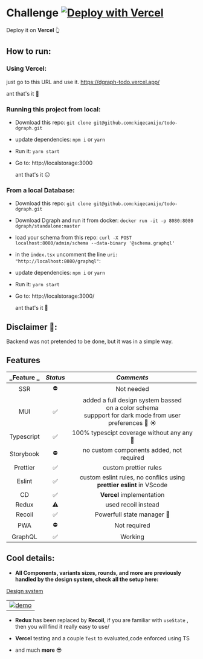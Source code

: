 # Challenge [![Deploy with Vercel](https://vercel.com/button)](https://vercel.com/new/clone?repository-url=https%3A%2F%2Fgithub.com%2Fvercel%2Fnext.js%2Ftree%2Fcanary%2Fexamples%2Fhello-world)

Deploy it on **Vercel** 👆

## How to run:

### Using Vercel:

just go to this URL and use it.
https://dgraph-todo.vercel.app/

ant that's it 🎉

### Running this project from local:

- Download this repo:
  `git clone git@github.com:kiqecanijo/todo-dgraph.git`
- update dependencies:
  `npm i` or `yarn`
- Run it:
  `yarn start`
- Go to:
  http://localstorage:3000

  ant that's it 😕

### From a local Database:

- Download this repo:
  `git clone git@github.com:kiqecanijo/todo-dgraph.git`
- Download Dgraph and run it from docker:
  `docker run -it -p 8080:8080 dgraph/standalone:master`
- load your schema from this repo:
  `curl -X POST localhost:8080/admin/schema --data-binary '@schema.graphql'`
- in the `index.tsx` uncomment the line `uri: "http://localhost:8080/graphql"`:
- update dependencies:
  `npm i` or `yarn`
- Run it:
  `yarn start`
- Go to:
  http://localstorage:3000/

  ant that's it 🫤

## Disclaimer 🤔:

Backend was not pretended to be done, but it was in a simple way.

## Features

| _Feature _ | _Status_ |                                                   _Comments_                                                    |
| :--------: | :------: | :-------------------------------------------------------------------------------------------------------------: |
|    SSR     |   ⛔️    |                                                   Not needed                                                    |
|    MUI     |    ✅    | added a full design system bassed<br> on a color schema <br> suppport for dark mode from user preferences 🌙 ☀️ |
| Typescript |    ✅    |                                   100% typescipt coverage without any any 🥁                                    |
| Storybook  |   ⛔️    |                                    no custom components added, not required                                     |
|  Prettier  |    ✅    |                                              custom prettier rules                                              |
|   Eslint   |    ✅    |                    custom eslint rules, no conflics using <br> **prettier eslint** in VScode                    |
|     CD     |    ✅    |                                            **Vercel** implementation                                            |
|   Redux    |    ⚠️    |                                               used recoil instead                                               |
|   Recoil   |    ✅    |                                           Powerfull state manager 💪                                            |
|    PWA     |   ⛔️    |                                                  Not required                                                   |
|  GraphQL   |    ✅    |                                                     Working                                                     |

## Cool details:

- **All Components, variants sizes, rounds, and more are previously <br> handled by the design system, check all the setup here:**

[Design system](https://www.figma.com/file/MtBHPh5dbpvMKceYL3NYJW/MUI-for-Figma-v5.4.0---Material-UI?node-id=4662%3A14 'Design system')

|                                                                                                                                                         |
| ------------------------------------------------------------------------------------------------------------------------------------------------------- |
| [![demo](https://i.ibb.co/Lk6RNJn/Screen-Shot-2022-05-04-at-0-39-49.png 'demo')](https://i.ibb.co/Lk6RNJn/Screen-Shot-2022-05-04-at-0-39-49.png 'demo') |

- **Redux** has been replaced by **Recoil**, if you are familiar with `useState` , then you will find it really easy to use/

- **Vercel** testing and a couple `Test` to evaluated,code enforced using TS

- and much **more** 😎
